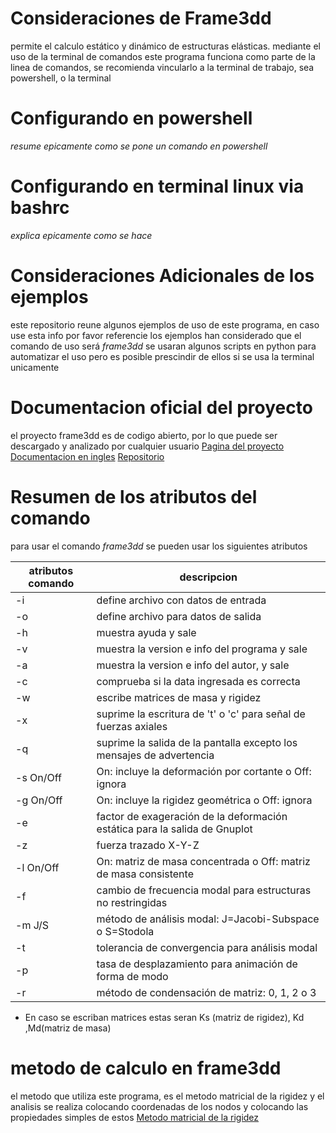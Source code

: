 # Consideraciones de Frame3dd
permite el calculo estático  y  dinámico  de estructuras elásticas.
mediante el  uso de la terminal de comandos
este programa  funciona como parte de la linea de  comandos, se recomienda
vincularlo a la terminal de trabajo, sea powershell, o la terminal 

# Configurando en powershell
*resume epicamente como se pone un comando en  powershell*

# Configurando en terminal linux via bashrc
*explica epicamente como se hace*

# Consideraciones Adicionales de los ejemplos
este repositorio reune algunos ejemplos de uso de este programa,
en caso  use esta  info por favor referencie
los ejemplos han considerado que el comando de uso será *frame3dd*
se usaran algunos scripts en python para automatizar el uso pero
es posible prescindir  de ellos si se usa la terminal unicamente

# Documentacion oficial del proyecto
el proyecto frame3dd es de codigo abierto, por lo que puede ser 
descargado y analizado por cualquier usuario
[Pagina del proyecto](http://frame3dd.sourceforge.net/)
[Documentacion en ingles](http://svn.code.sourceforge.net/p/frame3dd/code/trunk/doc/Frame3DD-manual.html)
[Repositorio](https://sourceforge.net/p/frame3dd/code/HEAD/tree/)

# Resumen de los atributos del comando
para usar el comando *frame3dd* se pueden usar  los siguientes  atributos

| atributos comando    | descripcion                                                              |
|----------------------|--------------------------------------------------------------------------|
| -i <ArchivoEntrada>  |define archivo con datos de entrada                                       |
| -o <ArchivoSalida>   |define archivo para datos de salida                                       |
| -h                   |muestra  ayuda y sale                                                     |
| -v                   |muestra la version e info del programa y sale                             |
| -a                   |muestra la version e info del autor, y sale                               | 
| -c                   |comprueba  si la data ingresada es correcta                               |
| -w                   |escribe matrices de masa  y rigidez                                       |
| -x                   |suprime la escritura de 't' o 'c' para señal de fuerzas axiales           |
| -q                   |suprime la salida de la pantalla excepto los mensajes de advertencia      |
| -s On/Off            |On: incluye la deformación por cortante o Off: ignora                     |
| -g On/Off            |On: incluye la rigidez geométrica o Off: ignora                           |
| -e <valor>           |factor de exageración de la deformación estática para la salida de Gnuplot|
| -z                   |fuerza trazado X-Y-Z                                                      |
| -l On/Off            |On: matriz de masa concentrada o Off: matriz de masa consistente          |
| -f <valor>           |cambio de frecuencia modal para estructuras no restringidas               |
| -m J/S               |método de análisis modal: J=Jacobi-Subspace o S=Stodola                   |
| -t <valor>           |tolerancia de convergencia para análisis modal                            |
| -p <valor>           |tasa de desplazamiento para animación de forma de modo                    |
| -r <valor>           |método de condensación de matriz: 0, 1, 2 o 3                             |

- En caso se escriban matrices estas seran Ks (matriz de rigidez), Kd ,Md(matriz de masa)

# metodo de calculo en frame3dd
el metodo  que utiliza este programa, es el metodo matricial de la rigidez y el analisis
se realiza colocando coordenadas de los nodos y colocando las propiedades simples de estos
[Metodo matricial de la rigidez](https://es.wikipedia.org/wiki/M%C3%A9todo_matricial_de_la_rigidez)




 
